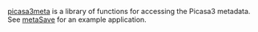 [picasa3meta](http://github.com/vosbergw/picasa3meta) is a library of functions
for accessing the Picasa3 metadata.  See [metaSave](http://github.com/vosbergw/metaSave) for an example application.

